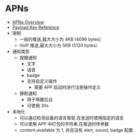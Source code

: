 # APNs

* [APNs Overview](https://developer.apple.com/library/content/documentation/NetworkingInternet/Conceptual/RemoteNotificationsPG/APNSOverview.html)
* [Payload Key Reference](https://developer.apple.com/library/content/documentation/NetworkingInternet/Conceptual/RemoteNotificationsPG/PayloadKeyReference.html)
* 限制
  * 一般的推送,最大大小为 4KB (4096 bytes)
  * VoIP 推送,最大大小为 5KB (5120 bytes)
* 通知类型
  * 提醒通知
    * 文字
    * 语音
    * badge
    * 支持自定义操作
      * 需要 APP 启动时进行注册操作定义
  * 静默通知
    * 用于唤醒后台
    * 可使用 30s
* 本地化
  * 可以通过检测设备的语言类型,在发送时使用指定的语言
  * 可以使用 APP 中打包的字符串,在推送时传参数
  * content-available 为 1, 并且没有 alert, sound, badge 配置
